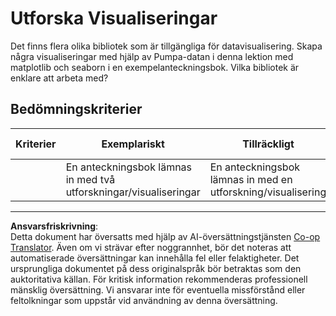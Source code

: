 <!--
CO_OP_TRANSLATOR_METADATA:
{
  "original_hash": "4485a1ed4dd1b5647365e3d87456515d",
  "translation_date": "2025-09-05T21:17:06+00:00",
  "source_file": "2-Regression/2-Data/assignment.md",
  "language_code": "sv"
}
-->
# Utforska Visualiseringar

Det finns flera olika bibliotek som är tillgängliga för datavisualisering. Skapa några visualiseringar med hjälp av Pumpa-datan i denna lektion med matplotlib och seaborn i en exempelanteckningsbok. Vilka bibliotek är enklare att arbeta med?

## Bedömningskriterier

| Kriterier | Exemplariskt | Tillräckligt | Behöver Förbättras |
| --------- | ------------ | ------------ | ------------------- |
|           | En anteckningsbok lämnas in med två utforskningar/visualiseringar | En anteckningsbok lämnas in med en utforskning/visualisering | En anteckningsbok lämnas inte in |

---

**Ansvarsfriskrivning**:  
Detta dokument har översatts med hjälp av AI-översättningstjänsten [Co-op Translator](https://github.com/Azure/co-op-translator). Även om vi strävar efter noggrannhet, bör det noteras att automatiserade översättningar kan innehålla fel eller felaktigheter. Det ursprungliga dokumentet på dess originalspråk bör betraktas som den auktoritativa källan. För kritisk information rekommenderas professionell mänsklig översättning. Vi ansvarar inte för eventuella missförstånd eller feltolkningar som uppstår vid användning av denna översättning.